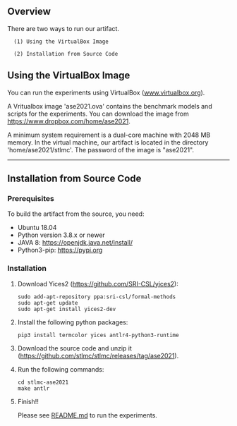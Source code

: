 ## Overview

There are two ways to run our artifact.

      (1) Using the VirtualBox Image 
      
      (2) Installation from Source Code

## Using the VirtualBox Image

You can run the experiments using VirtualBox (www.virtualbox.org). 

A Vritualbox image 'ase2021.ova' contains the benchmark models and scripts for the experiments. 
You can download the image from https://www.dropbox.com/home/ase2021.

A minimum system requirement is a dual-core machine with 2048 MB memory. In the virtual machine, 
our artifact is located in the directory 'home/ase2021/stlmc'. The password of the image is "ase2021".

---

## Installation from Source Code

### Prerequisites

To build the artifact from the source, you need:

- Ubuntu 18.04
- Python version 3.8.x or newer
- JAVA 8: https://openjdk.java.net/install/
- Python3-pip: https://pypi.org

### Installation

1. Download Yices2 (https://github.com/SRI-CSL/yices2):

   ~~~
   sudo add-apt-repository ppa:sri-csl/formal-methods
   sudo apt-get update
   sudo apt-get install yices2-dev
   ~~~

2. Install the following python packages:

   ~~~
   pip3 install termcolor yices antlr4-python3-runtime
   ~~~

3. Download the source code and unzip it (https://github.com/stlmc/stlmc/releases/tag/ase2021).
4. Run the following commands:

   ~~~
   cd stlmc-ase2021
   make antlr
   ~~~

6. Finish!!

   Please see [README.md](README.md#running-the-experiments) to run the experiments. 

